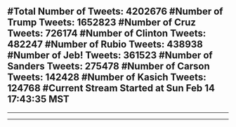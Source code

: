 #Total Number of Tweets: 4202676 
#Number of Trump Tweets: 1652823
#Number of Cruz Tweets: 726174
#Number of Clinton Tweets: 482247
#Number of Rubio Tweets: 438938
#Number of Jeb! Tweets: 361523
#Number of Sanders Tweets: 275478
#Number of Carson Tweets: 142428
#Number of Kasich Tweets: 124768
#Current Stream Started at Sun Feb 14 17:43:35 MST
---
---
---
